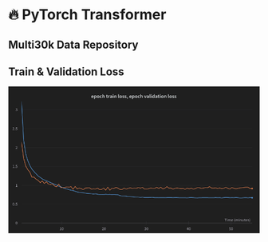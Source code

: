 # :fire: PyTorch Transformer



## Multi30k Data Repository

## Train & Validation Loss

![alt text](images/loss.png)